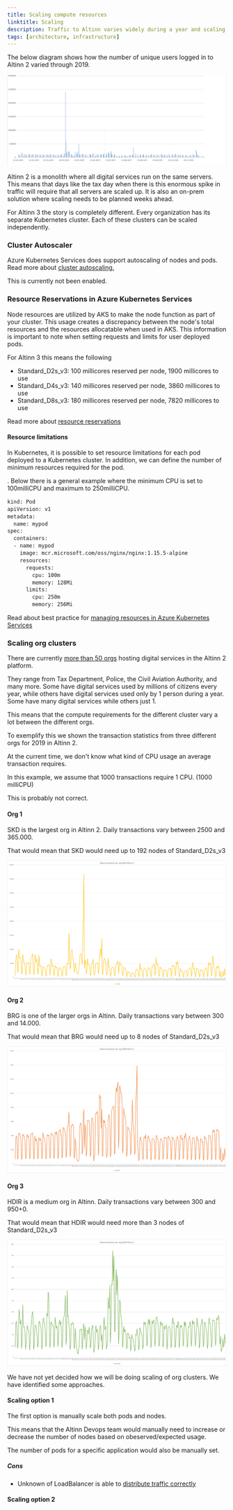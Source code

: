 ```yaml
---
title: Scaling compute resources
linktitle: Scaling
description: Traffic to Altinn varies widely during a year and scaling the compute resources correctly is important for stability and cost
tags: [architecture, infrastructure]
---
```


The below diagram shows how the number of unique users logged in to Altinn 2 varied through 2019.

![Scalability aa ](scalable.png "Unique users 2019 per day Altinn 2 platform")

Altinn 2 is a monolith where all digital services run on the same servers. This means that days like the tax day when 
there is this enormous spike in traffic will require that all servers are scaled up. It is also an on-prem solution where scaling needs to be planned weeks ahead.

For Altinn 3 the story is completely different. Every organization has its separate Kubernetes cluster. Each of these 
clusters can be scaled independently.

### Cluster Autoscaler

Azure Kubernetes Services does support autoscaling of nodes and pods. Read more about [cluster autoscaling.](https://docs.microsoft.com/en-us/azure/aks/cluster-autoscaler)

This is currently not been enabled.

### Resource Reservations in Azure Kubernetes Services

Node resources are utilized by AKS to make the node function as part of your cluster. This usage creates a discrepancy between the node's total resources and 
the resources allocatable when used in AKS. This information is important to note when setting requests and limits for user deployed pods.

For Altinn 3 this means the following

- Standard_D2s_v3: 100 millicores reserved per node, 1900 millicores to use
- Standard_D4s_v3: 140 millicores reserved per node, 3860 millicores to use
- Standard_D8s_v3: 180 millicores reserved per node, 7820 millicores to use

Read more about [resource reservations](https://docs.microsoft.com/en-us/azure/aks/concepts-clusters-workloads#resource-reservations)

#### Resource limitations

In Kubernetes, it is possible to set resource limitations for each pod deployed to a Kubernetes cluster.
In addition, we can define the number of minimum resources required for the pod.

. Below there is a general example where the minimum CPU is set to 100milliCPU and maximum to 250milliCPU.

```txt
kind: Pod
apiVersion: v1
metadata:   
  name: mypod
spec:
  containers:
  - name: mypod
    image: mcr.microsoft.com/oss/nginx/nginx:1.15.5-alpine
    resources:
      requests:
        cpu: 100m
        memory: 128Mi
      limits:
        cpu: 250m
        memory: 256Mi
```

Read about best practice for [managing resources in Azure Kubernetes Services](https://docs.microsoft.com/en-us/azure/aks/developer-best-practices-resource-management)

### Scaling org clusters

There are currently [more than 50 orgs](https://www.altinn.no/en/about-altinn/the-altinn-co-operation/) hosting digital services 
in the Altinn 2 platform. 

They range from Tax Department, Police, the Civil Aviation Authority, and many more. Some have digital services used by 
millions of citizens every year, while
others have digital services used only by 1 person during a year. Some have many digital services while others just 1.

This means that the compute requirements for the different cluster vary a lot between the different orgs.

To exemplify this we shown the transaction statistics from three different orgs for 2019 in Altinn 2.

At the current time, we don't know what kind of CPU usage an average transaction requires. 

In this example, we assume that 1000 transactions require 1 CPU. (1000 milliCPU)

This is probably not correct.

#### Org 1

SKD is the largest org in Altinn 2. Daily transactions vary between 2500 and 365.000.

That would mean that SKD would need up to 192 nodes of  Standard_D2s_v3 

![Org 1](org1transactions.png "Number of daily transactions")

#### Org 2

BRG is one of the larger orgs in Altinn.  Daily transactions vary between 300 and 14.000.

That would mean that BRG would need up to 8 nodes of  Standard_D2s_v3 

![Org 2](org2transactions.png "Number of daily transactions")

#### Org 3

HDIR is a medium org in Altinn. Daily transactions vary between 300 and 950+0.

That would mean that HDIR would need more than 3 nodes of  Standard_D2s_v3 

![Org 3](org3transactions.png "Number of daily transactions")

We have not yet decided how we will be doing scaling of org clusters. We have identified some approaches.

#### Scaling option 1

The first option is manually scale both pods and nodes.

This means that the Altinn Devops team would manually need to increase or decrease the number of nodes based on obeserved/expected usage.

The number of pods for a specific application would also be manually set.

##### Cons

- Unknown of LoadBalancer is able to [distribute traffic correctly](https://docs.microsoft.com/en-us/azure/load-balancer/load-balancer-distribution-mode)

#### Scaling option 2

